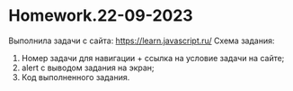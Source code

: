 # Homework.22-09-2023
Выполнила задачи с сайта: https://learn.javascript.ru/
Схема задания: 
  1. Номер задачи для навигации + ссылка на условие задачи на сайте;
  2. alert с выводом задания на экран;
  3. Код выполненного задания.
